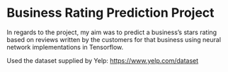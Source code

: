 # Business Rating Prediction Project

In regards to the project, my aim was to predict a business’s stars rating based on reviews written by the customers for that business using neural network implementations in Tensorflow.

Used the dataset supplied by Yelp: https://www.yelp.com/dataset
